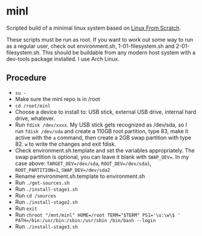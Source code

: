 # minl
Scripted build of a minimal linux system based on [Linux From Scratch](http://www.linuxfromscratch.org).

These scripts must be run as root. If you want to work out some way to run as a regular user, check out environment.sh, 1-01-filesystem.sh and 2-01-filesystem.sh. This should be buildable from any modern host system with a dev-tools package installed. I use Arch Linux.

## Procedure
- `su -`
- Make sure the minl repo is in /root
- `cd /root/minl`
- Choose a device to install to: USB stick, external USB drive, internal hard drive, whatever.
- Run `fdisk /dev/xxxx`. My USB stick gets recognized as /dev/sda, so I run `fdisk /dev/sda` and create a 110GB root partition, type 83, make it active with the `a` command, then create a 2GB swap partition with type 82. `w` to write the changes and exit fdisk.
- Check environment.sh.template and set the variables appropriately. The swap partition is optional, you can leave it blank with `SWAP_DEV=`. In my case above: `TARGET_DEV=/dev/sda`, `ROOT_DEV=/dev/sda1`, `ROOT_PARTITION=1`, `SWAP_DEV=/dev/sda2`
- Rename environment.sh.template to environment.sh
- Run `./get-sources.sh`
- Run `./install-stage1.sh`
- Run `cd /sources`
- Run `./install-stage2.sh`
- Run `exit`
- Run `chroot "/mnt/minl" HOME=/root TERM="$TERM" PS1='\u:\w\$ ' PATH=/bin:/usr/bin:/sbin:/usr/sbin /bin/bash --login`
- Run `./install-stage3.sh`
